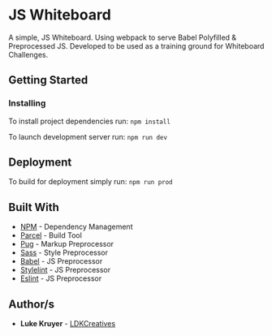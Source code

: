# JS Whiteboard

A simple, JS Whiteboard. 
Using webpack to serve Babel Polyfilled & Preprocessed JS.
Developed to be used as a training ground for Whiteboard Challenges.


## Getting Started

### Installing

To install project dependencies run: `npm install`

To launch development server run: `npm run dev`

## Deployment

To build for deployment simply run: `npm run prod`

## Built With

-   [NPM](https://www.npmjs.com) - Dependency Management
-   [Parcel](https://parceljs.org) - Build Tool
-   [Pug](https://pugjs.org) - Markup Preprocessor
-   [Sass](https://sass-lang.com) - Style Preprocessor
-   [Babel](https://babeljs.io) - JS Preprocessor
-   [Stylelint](https://stylelint.io) - JS Preprocessor
-   [Eslint](https://eslint.org) - JS Preprocessor

## Author/s

-   **Luke Kruyer** - [LDKCreatives](https://www.ldkcreatives.com)

